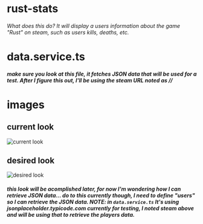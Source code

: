 # rust-stats
###### What does this do? It will display a users information about the game "Rust" on steam, such as users kills, deaths, etc.

# data.service.ts
##### make sure you look at this file, it fetches JSON data that will be used for a test. After I figure this out, I'll be using the steam URL noted as // 



# images
## current look
![current look](https://i.imgur.com/GwrLLCI.png)


## desired look
![desired look](https://i.imgur.com/nLwk6nj.png)
##### this look will be acomplished later, for now I'm wondering how I can retrieve JSON data... do to this currently though, I need to define "users" so I can retrieve the JSON data. NOTE: in `data.service.ts` It's using jsonplaceholder.typicode.com currently for testing, I noted steam above and will be using that to retrieve the players data.